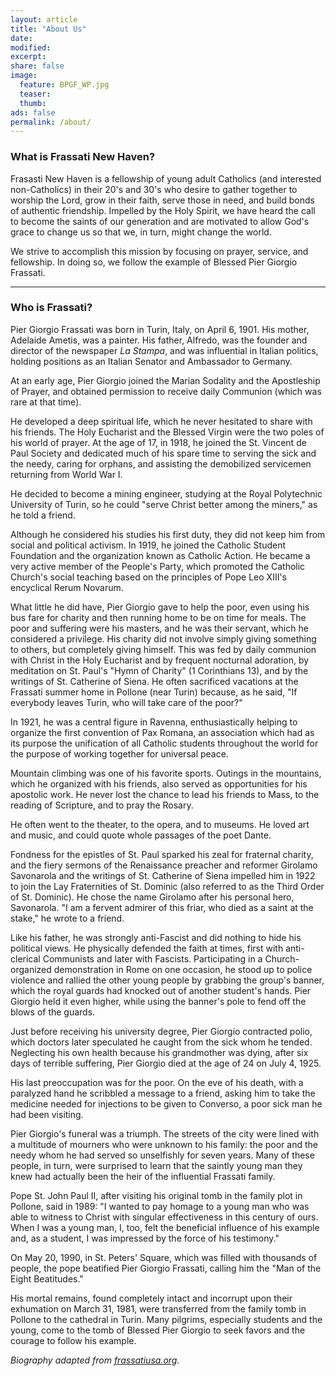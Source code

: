```yaml
---
layout: article
title: "About Us"
date: 
modified:
excerpt:
share: false
image:
  feature: BPGF_WP.jpg
  teaser:
  thumb:
ads: false
permalink: /about/
---
```


### What is Frassati New Haven?
Frasasti New Haven is a fellowship of young adult Catholics (and interested non-Catholics) in their 20's and 30's who desire to gather together to worship the Lord, grow in their faith, serve those in need, and build bonds of authentic friendship. Impelled by the Holy Spirit, we have heard the call to become the saints of our generation and are motivated to allow God's grace to change us so that we, in turn, might change the world.

We strive to accomplish this mission by focusing on prayer, service, and fellowship. In doing so, we follow the example of Blessed Pier Giorgio Frassati.

<hr>

### Who is Frassati?

Pier Giorgio Frassati was born in Turin, Italy, on April 6, 1901. His mother, Adelaide Ametis, was a painter. His father, Alfredo, was the founder and director of the newspaper *La Stampa*, and was influential in Italian politics, holding positions as an Italian Senator and Ambassador to Germany.

At an early age, Pier Giorgio joined the Marian Sodality and the Apostleship of Prayer, and obtained permission to receive daily Communion (which was rare at that time).

He developed a deep spiritual life, which he never hesitated to share with his friends. The Holy Eucharist and the Blessed Virgin were the two poles of his world of prayer. At the age of 17, in 1918, he joined the St. Vincent de Paul Society and dedicated much of his spare time to serving the sick and the needy, caring for orphans, and assisting the demobilized servicemen returning from World War I.

He decided to become a mining engineer, studying at the Royal Polytechnic University of Turin, so he could "serve Christ better among the miners," as he told a friend.

Although he considered his studies his first duty, they did not keep him from social and political activism. In 1919, he joined the Catholic Student Foundation and the organization known as Catholic Action. He became a very active member of the People's Party, which promoted the Catholic Church's social teaching based on the principles of Pope Leo XIII's encyclical Rerum Novarum.

What little he did have, Pier Giorgio gave to help the poor, even using his bus fare for charity and then running home to be on time for meals. The poor and suffering were his masters, and he was their servant, which he considered a privilege.  His charity did not involve simply giving something to others, but completely giving himself. This was fed by daily communion with Christ in the Holy Eucharist and by frequent nocturnal adoration, by meditation on St. Paul's "Hymn of Charity" (1 Corinthians 13), and by the writings of St. Catherine of Siena. He often sacrificed vacations at the Frassati summer home in Pollone (near Turin) because, as he said, "If everybody leaves Turin, who will take care of the poor?"

In 1921, he was a central figure in Ravenna, enthusiastically helping to organize the first convention of Pax Romana, an association which had as its purpose the unification of all Catholic students throughout the world for the purpose of working together for universal peace.

Mountain climbing was one of his favorite sports. Outings in the mountains, which he organized with his friends, also served as opportunities for his apostolic work. He never lost the chance to lead his friends to Mass, to the reading of Scripture, and to pray the Rosary.

He often went to the theater, to the opera, and to museums. He loved art and music, and could quote whole passages of the poet Dante.

Fondness for the epistles of St. Paul sparked his zeal for fraternal charity, and the fiery sermons of the Renaissance preacher and reformer Girolamo Savonarola and the writings of St. Catherine of Siena impelled him in 1922 to join the Lay Fraternities of St. Dominic (also referred to as the Third Order of St. Dominic). He chose the name Girolamo after his personal hero, Savonarola. "I am a fervent admirer of this friar, who died as a saint at the stake," he wrote to a friend.

Like his father, he was strongly anti-Fascist and did nothing to hide his political views. He physically defended the faith at times, first with anti-clerical Communists and later with Fascists. Participating in a Church-organized demonstration in Rome on one occasion, he stood up to police violence and rallied the other young people by grabbing the group's banner, which the royal guards had knocked out of another student's hands. Pier Giorgio held it even higher, while using the banner's pole to fend off the blows of the guards.

Just before receiving his university degree, Pier Giorgio contracted polio, which doctors later speculated he caught from the sick whom he tended. Neglecting his own health because his grandmother was dying, after six days of terrible suffering, Pier Giorgio died at the age of 24 on July 4, 1925.

His last preoccupation was for the poor. On the eve of his death, with a paralyzed hand he scribbled a message to a friend, asking him to take the medicine needed for injections to be given to Converso, a poor sick man he had been visiting.

Pier Giorgio's funeral was a triumph. The streets of the city were lined with a multitude of mourners who were unknown to his family: the poor and the needy whom he had served so unselfishly for seven years. Many of these people, in turn, were surprised to learn that the saintly young man they knew had actually been the heir of the influential Frassati family.

Pope St. John Paul II, after visiting his original tomb in the family plot in Pollone, said in 1989: "I wanted to pay homage to a young man who was able to witness to Christ with singular effectiveness in this century of ours. When I was a young man, I, too, felt the beneficial influence of his example and, as a student, I was impressed by the force of his testimony."

On May 20, 1990, in St. Peters' Square, which was filled with thousands of people, the pope beatified Pier Giorgio Frassati, calling him the "Man of the Eight Beatitudes."

His mortal remains, found completely intact and incorrupt upon their exhumation on March 31, 1981, were transferred from the family tomb in Pollone to the cathedral in Turin. Many pilgrims, especially students and the young, come to the tomb of Blessed Pier Giorgio to seek favors and the courage to follow his example.


*Biography adapted from [frassatiusa.org](http://frassatiusa.org).*
